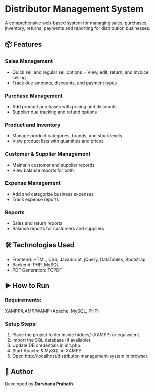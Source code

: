 # Distributor Management System

A comprehensive web-based system for managing sales, purchases, inventory, returns, payments and reporting for distribution businesses.

## 📦 Features

### Sales Management
- Quick sell and regular sell options
= View, edit, return, and invoice selling
- Track due amounts, discounts, and payment types

### Purchase Management
- Add product purchases with pricing and discounts
- Supplier due tracking and refund options

### Product and Inventory
- Manage product categories, brands, and stock levels
- View product lists with quantities and prices

### Customer & Supplier Management
- Maintain customer and supplier records
- View balance reports for both

### Expense Management
- Add and categorize business expenses
- Track expense reports

### Reports
- Sales and return reports
- Balance reports for customers and suppliers

## 🛠️ Technologies Used

- Frontend: HTML, CSS, JavaScript, jQuery, DataTables, Bootstrap
- Backend: PHP, MySQL
- PDF Generation: TCPDF

## ▶️ How to Run

### Requirements:
XAMPP/LAMP/WAMP (Apache, MySQL, PHP)

### Setup Steps:
1. Place the project folder inside htdocs/ (XAMPP) or equivalent.
2. Import the SQL database (if available).
3. Update DB credentials in init.php.
4. Start Apache & MySQL in XAMPP.
5. Open http://localhost/distributor-management-system in browser.

## 📧 Author
Developed by **Darshana Prabath**

